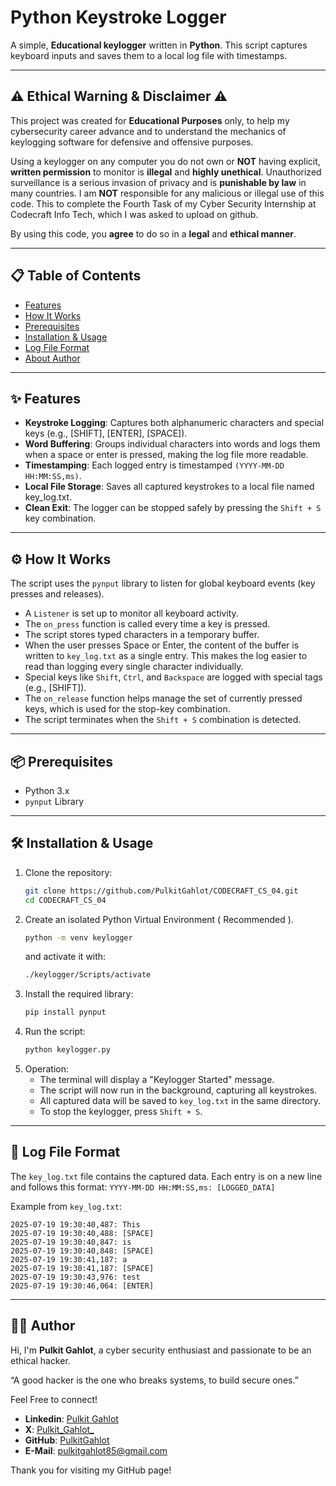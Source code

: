 # Python Keystroke Logger

A simple, **Educational keylogger** written in **Python**. This script captures keyboard inputs and saves them to a local log file with timestamps.

---

## ⚠️ Ethical Warning & Disclaimer ⚠️

This project was created for **Educational Purposes** only, to help my cybersecurity career advance and to understand the mechanics of keylogging software for defensive and offensive purposes.

Using a keylogger on any computer you do not own or **NOT** having explicit, **written permission** to monitor is **illegal** and **highly unethical**. Unauthorized surveillance is a serious invasion of privacy and is **punishable by law** in many countries. I am **NOT** responsible for any malicious or illegal use of this code. This to complete the Fourth Task of my Cyber Security Internship at Codecraft Info Tech, which I was asked to upload on github.

By using this code, you **agree** to do so in a **legal** and **ethical manner**.

---

## 📋 Table of Contents

- [Features](#-features)
- [How It Works](#-how-it-works)
- [Prerequisites](#-prerequisites)
- [Installation & Usage](#-installation-&-usage)
- [Log File Format](#-log-file-format)
- [About Author](#-author)

---

## ✨ Features

- **Keystroke Logging**: Captures both alphanumeric characters and special keys (e.g., [SHIFT], [ENTER], [SPACE]).
- **Word Buffering**: Groups individual characters into words and logs them when a space or enter is pressed, making the log file more readable.
- **Timestamping**: Each logged entry is timestamped ```(YYYY-MM-DD HH:MM:SS,ms)```.
- **Local File Storage**: Saves all captured keystrokes to a local file named key_log.txt.
- **Clean Exit**: The logger can be stopped safely by pressing the ```Shift + S``` key combination.

---

## ⚙️ How It Works

The script uses the ```pynput``` library to listen for global keyboard events (key presses and releases).

- A ```Listener``` is set up to monitor all keyboard activity.
- The ```on_press``` function is called every time a key is pressed.
- The script stores typed characters in a temporary buffer.
- When the user presses Space or Enter, the content of the buffer is written to ```key_log.txt``` as a single entry. This makes the log easier to read than logging every single character individually.
- Special keys like ```Shift```, ```Ctrl```, and ```Backspace``` are logged with special tags (e.g., [SHIFT]).
- The ```on_release``` function helps manage the set of currently pressed keys, which is used for the stop-key combination.
- The script terminates when the ```Shift + S``` combination is detected.

---

## 📦 Prerequisites

- Python 3.x
- ```pynput``` Library

---

## 🛠 Installation & Usage

1. Clone the repository:
   ```sh
   git clone https://github.com/PulkitGahlot/CODECRAFT_CS_04.git
   cd CODECRAFT_CS_04
   ```
2. Create an isolated Python Virtual Environment ( Recommended ).
   ```sh
   python -m venv keylogger
   ```
   and activate it with:
   ```sh
   ./keylogger/Scripts/activate
   ```
3. Install the required library:
   ```sh
   pip install pynput
   ```
4. Run the script:
   ```sh
   python keylogger.py
   ```
5. Operation:
   - The terminal will display a "Keylogger Started" message.
   - The script will now run in the background, capturing all keystrokes.
   - All captured data will be saved to ```key_log.txt``` in the same directory.
   - To stop the keylogger, press ```Shift + S```.
  
---

## 📄 Log File Format

The ```key_log.txt``` file contains the captured data. Each entry is on a new line and follows this format:
```YYYY-MM-DD HH:MM:SS,ms: [LOGGED_DATA]```

Example from ```key_log.txt```:

    2025-07-19 19:30:40,487: This
    2025-07-19 19:30:40,488: [SPACE]
    2025-07-19 19:30:40,847: is
    2025-07-19 19:30:40,848: [SPACE]
    2025-07-19 19:30:41,187: a
    2025-07-19 19:30:41,187: [SPACE]
    2025-07-19 19:30:43,976: test
    2025-07-19 19:30:46,064: [ENTER]

---

## 👨‍💻 Author

Hi, I'm **Pulkit Gahlot**, a cyber security enthusiast and passionate to be an ethical hacker.

“A good hacker is the one who breaks systems, to build secure ones.”

Feel Free to connect!
- **Linkedin**: [Pulkit Gahlot](https://linkedin.com/in/pulkit-gahlot)
- **X**: [Pulkit_Gahlot_](https://x.com/Pulkit_Gahlot_)
- **GitHub**: [PulkitGahlot](https://github.com/PulkitGahlot)
- **E-Mail**: [pulkitgahlot85@gmail.com](pulkitgahlot85@gmail.com)

Thank you for visiting my GitHub page!
